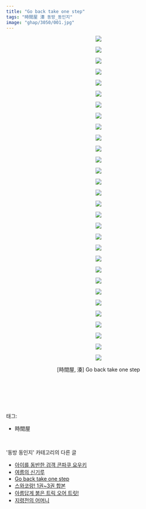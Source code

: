 ```yaml
---
title: "Go back take one step"
tags: "時間屋 湊 동방_동인지"
image: "ghap/3050/001.jpg"
---
```

<div class="article">
<p style="text-align: center; clear: none; float: none;"><img src="{{ site.nasurl }}/ghap/3050/001.jpg"/></p>
<p style="text-align: center; clear: none; float: none;"><img src="{{ site.nasurl }}/ghap/3050/002.jpg"/></p>
<p style="text-align: center; clear: none; float: none;"><img src="{{ site.nasurl }}/ghap/3050/003.jpg"/></p>
<p style="text-align: center; clear: none; float: none;"><img src="{{ site.nasurl }}/ghap/3050/004.jpg"/></p>
<p style="text-align: center; clear: none; float: none;"><img src="{{ site.nasurl }}/ghap/3050/005.jpg"/></p>
<p style="text-align: center; clear: none; float: none;"><img src="{{ site.nasurl }}/ghap/3050/006.jpg"/></p>
<p style="text-align: center; clear: none; float: none;"><img src="{{ site.nasurl }}/ghap/3050/007.jpg"/></p>
<p style="text-align: center; clear: none; float: none;"><img src="{{ site.nasurl }}/ghap/3050/008.jpg"/></p>
<p style="text-align: center; clear: none; float: none;"><img src="{{ site.nasurl }}/ghap/3050/009.jpg"/></p>
<p style="text-align: center; clear: none; float: none;"><img src="{{ site.nasurl }}/ghap/3050/010.jpg"/></p>
<p style="text-align: center; clear: none; float: none;"><img src="{{ site.nasurl }}/ghap/3050/011.jpg"/></p>
<p style="text-align: center; clear: none; float: none;"><img src="{{ site.nasurl }}/ghap/3050/012.jpg"/></p>
<p style="text-align: center; clear: none; float: none;"><img src="{{ site.nasurl }}/ghap/3050/013.jpg"/></p>
<p style="text-align: center; clear: none; float: none;"><img src="{{ site.nasurl }}/ghap/3050/014.jpg"/></p>
<p style="text-align: center; clear: none; float: none;"><img src="{{ site.nasurl }}/ghap/3050/015.jpg"/></p>
<p style="text-align: center; clear: none; float: none;"><img src="{{ site.nasurl }}/ghap/3050/016.jpg"/></p>
<p style="text-align: center; clear: none; float: none;"><img src="{{ site.nasurl }}/ghap/3050/017.jpg"/></p>
<p style="text-align: center; clear: none; float: none;"><img src="{{ site.nasurl }}/ghap/3050/018.jpg"/></p>
<p style="text-align: center; clear: none; float: none;"><img src="{{ site.nasurl }}/ghap/3050/019.jpg"/></p>
<p style="text-align: center; clear: none; float: none;"><img src="{{ site.nasurl }}/ghap/3050/020.jpg"/></p>
<p style="text-align: center; clear: none; float: none;"><img src="{{ site.nasurl }}/ghap/3050/021.jpg"/></p>
<p style="text-align: center; clear: none; float: none;"><img src="{{ site.nasurl }}/ghap/3050/022.jpg"/></p>
<p style="text-align: center; clear: none; float: none;"><img src="{{ site.nasurl }}/ghap/3050/023.jpg"/></p>
<p style="text-align: center; clear: none; float: none;"><img src="{{ site.nasurl }}/ghap/3050/024.jpg"/></p>
<p style="text-align: center; clear: none; float: none;"><img src="{{ site.nasurl }}/ghap/3050/025.jpg"/></p>
<p style="text-align: center; clear: none; float: none;"><img src="{{ site.nasurl }}/ghap/3050/026.jpg"/></p>
<p style="text-align: center; clear: none; float: none;"><img src="{{ site.nasurl }}/ghap/3050/027.jpg"/></p>
<p style="text-align: center; clear: none; float: none;"><img src="{{ site.nasurl }}/ghap/3050/028.jpg"/></p>
<p style="text-align: center; clear: none; float: none;"><img src="{{ site.nasurl }}/ghap/3050/029.jpg"/></p>
<p style="text-align: center; clear: none; float: none;"><img src="{{ site.nasurl }}/ghap/3050/030.jpg"/></p>
<p style="text-align: center; clear: none; float: none;">[時間屋, 湊] Go back take one step</p>
<p style="text-align: center; clear: none; float: none;"><br/></p>
<p><br/></p>
</div><br/>
<div class="tagTrail">
<p>태그: </p>
<ul>
<li>時間屋</li>
</ul>
</div><br/>
<div class="another">
<p>'동방 동인지' 카테고리의 다른 글</p>
<ul>
<li><a href="/2017-01-03-ghap_3054">아이를 동반한 검객 콘파쿠 요우키</a></li>
<li><a href="/2017-01-03-ghap_3053">여름의 신기루</a></li>
<li><a href="/2017-01-03-ghap_3050">Go back take one step</a></li>
<li><a href="/2017-01-01-ghap_3049">스와코랑! 1권~3권 합본</a></li>
<li><a href="/2017-01-01-ghap_3048">아름답게 붉은 트릭 오어 트릿!</a></li>
<li><a href="/2017-01-01-ghap_3045">지령전의 어머니</a></li>
</ul>
</div><br/>
<div class="cb_module cb_fluid">
<div class="cb_wrt cb_profile">
</div><!-- commentList close -->
</div><br/>
